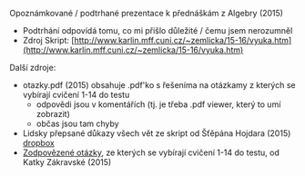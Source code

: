 Opoznámkované / podtrhané prezentace k přednáškám z Algebry (2015)
- Podtrhání odpovídá tomu, co mi přišlo důležité / čemu jsem nerozumněl
- Zdroj Skript: [http://www.karlin.mff.cuni.cz/~zemlicka/15-16/vyuka.htm](http://www.karlin.mff.cuni.cz/~zemlicka/15-16/vyuka.htm)

Další zdroje:
- otazky.pdf (2015) obsahuje .pdf'ko s řešeníma na otázkamy z kterých se vybírají cvičení 1-14 do testu
  - odpovědi jsou v komentářích (tj. je třeba .pdf viewer, který to umí zobrazit)
  - občas jsou tam chyby
- Lidsky přepsané důkazy všech vět ze skript od Šťěpána Hojdara (2015) [dropbox](https://www.dropbox.com/sh/xyck7hqh1iqb394/AAD6pDgO_ydu7JxV5Uezx5bma?dl=0)
- [Zodpovězené otázky](http://atrey.karlin.mff.cuni.cz/~katka/skola/algebra/zkouskove-otazky.pdf), ze kterých se vybírají cvičení 1-14 do testu, od Katky Zákravské (2015)
